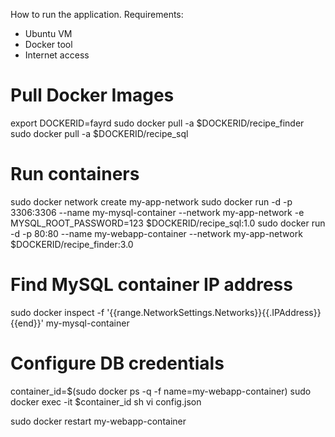 How to run the application.
Requirements:
- Ubuntu VM
- Docker tool
- Internet access

# Pull Docker Images
export DOCKERID=fayrd
sudo docker pull -a $DOCKERID/recipe_finder
sudo docker pull -a $DOCKERID/recipe_sql

# Run containers
sudo docker network create my-app-network
sudo docker run -d -p 3306:3306 --name my-mysql-container --network my-app-network -e MYSQL_ROOT_PASSWORD=123 $DOCKERID/recipe_sql:1.0
sudo docker run -d -p 80:80 --name my-webapp-container --network my-app-network $DOCKERID/recipe_finder:3.0

# Find MySQL container IP address
sudo docker inspect -f '{{range.NetworkSettings.Networks}}{{.IPAddress}}{{end}}' my-mysql-container

# Configure DB credentials
container_id=$(sudo docker ps -q -f name=my-webapp-container)
sudo docker exec -it $container_id sh
vi config.json

sudo docker restart my-webapp-container
